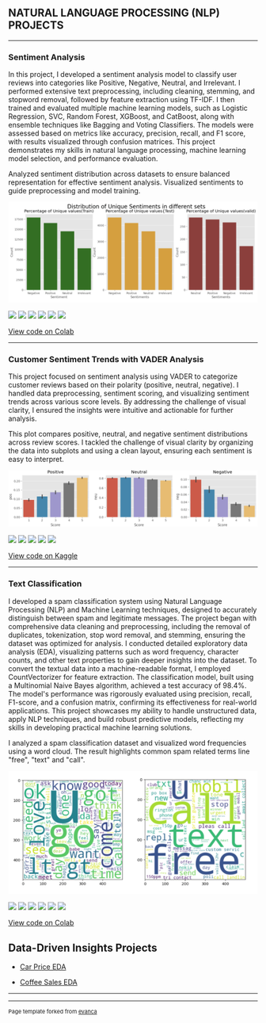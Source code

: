 ## NATURAL LANGUAGE PROCESSING (NLP) PROJECTS

---

### Sentiment Analysis 

In this project, I developed a sentiment analysis model to classify user reviews into categories like Positive, Negative, Neutral, and Irrelevant. I performed extensive text preprocessing, including cleaning, stemming, and stopword removal, followed by feature extraction using TF-IDF. I then trained and evaluated multiple machine learning models, such as Logistic Regression, SVC, Random Forest, XGBoost, and CatBoost, along with ensemble techniques like Bagging and Voting Classifiers. The models were assessed based on metrics like accuracy, precision, recall, and F1 score, with results visualized through confusion matrices. This project demonstrates my skills in natural language processing, machine learning model selection, and performance evaluation.

Analyzed sentiment distribution across datasets to ensure balanced representation for effective sentiment analysis. Visualized sentiments to guide preprocessing and model training.

<img src="images/twitter.png?raw=true" />

[![](https://img.shields.io/badge/Python-white?logo=Python)](#) [![](https://img.shields.io/badge/Jupyter-white?logo=Jupyter)](#) [![](https://img.shields.io/badge/Numpy-white?logo=Numpy)](#) [![](https://img.shields.io/badge/Pandas-white?logo=Pandas)](#) [![](https://img.shields.io/badge/Colab-white?logo=Colab)](#) [![](https://img.shields.io/badge/sklearn-white?logo=sklearn)](#)

[View code on Colab](https://colab.research.google.com/drive/1sQfpS7NDApsyYXzr8km4TvyO-QhAkzof?usp=sharing)

---

### Customer Sentiment Trends with VADER Analysis

This project focused on sentiment analysis using VADER to categorize customer reviews based on their polarity (positive, neutral, negative). I handled data preprocessing, sentiment scoring, and visualizing sentiment trends across various score levels. By addressing the challenge of visual clarity, I ensured the insights were intuitive and actionable for further analysis.

This plot compares positive, neutral, and negative sentiment distributions across review scores. I tackled the challenge of visual clarity by organizing the data into subplots and using a clean layout, ensuring each sentiment is easy to interpret.

<img src="images/roberta & huggingface.png?raw=true" />

[![](https://img.shields.io/badge/Python-white?logo=Python)](#) [![](https://img.shields.io/badge/Jupyter-white?logo=Jupyter)](#) [![](https://img.shields.io/badge/PyTorch-white?logo=pytorch)](#) [![](https://img.shields.io/badge/Twitter-white?logo=Twitter)](#) [![](https://img.shields.io/badge/HuggingFace_Transformers-white?logo=huggingface)](#)

[View code on Kaggle](https://www.kaggle.com/code/kaushalll/1st-nlp-with-transformers-roberta-hugging-face)

---

### Text Classification

I developed a spam classification system using Natural Language Processing (NLP) and Machine Learning techniques, designed to accurately distinguish between spam and legitimate messages. The project began with comprehensive data cleaning and preprocessing, including the removal of duplicates, tokenization, stop word removal, and stemming, ensuring the dataset was optimized for analysis. I conducted detailed exploratory data analysis (EDA), visualizing patterns such as word frequency, character counts, and other text properties to gain deeper insights into the dataset. To convert the textual data into a machine-readable format, I employed CountVectorizer for feature extraction. The classification model, built using a Multinomial Naive Bayes algorithm, achieved a test accuracy of 98.4%. The model's performance was rigorously evaluated using precision, recall, F1-score, and a confusion matrix, confirming its effectiveness for real-world applications. This project showcases my ability to handle unstructured data, apply NLP techniques, and build robust predictive models, reflecting my skills in developing practical machine learning solutions.

I analyzed a spam classification dataset and visualized word frequencies using a word cloud. The result highlights common spam related terms line "free", "text" and "call".

<img src="images/Untitled (1).png?raw=true" />

[![](https://img.shields.io/badge/Python-white?logo=Python)](#) [![](https://img.shields.io/badge/Jupyter-white?logo=Jupyter)](#) [![](https://img.shields.io/badge/Numpy-white?logo=Numpy)](#) [![](https://img.shields.io/badge/Pandas-white?logo=Pandas)](#) [![](https://img.shields.io/badge/Colab-white?logo=Colab)](#) [![](https://img.shields.io/badge/sklearn-white?logo=sklearn)](#)

[View code on Colab](https://colab.research.google.com/drive/1a0httr3EX6-AeKPAYr_024VlRwSwPwp4?usp=sharing)


## Data-Driven Insights Projects

- [Car Price EDA]([http://example.com/](https://colab.research.google.com/drive/1hBZY6cCpX7yFrgc9TuOogXBtG2dC2yii))

- [Coffee Sales EDA](https://colab.research.google.com/drive/1ztc8E3Xd7O3Ol-Wof7B4cE_ObaYMupOW?usp=sharing)


---




---
<p style="font-size:11px">Page template forked from <a href="https://github.com/evanca/quick-portfolio">evanca</a></p>
<!-- Remove above link if you don't want to attibute -->
